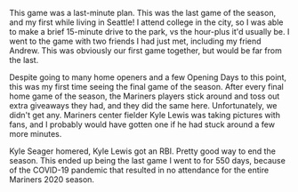 This game was a last-minute plan. This was the last game of the
season, and my first while living in Seattle! I attend college in the
city, so I was able to make a brief 15-minute drive to the park, vs
the hour-plus it'd usually be. I went to the game with two friends I
had just met, including my friend Andrew. This was obviously our first
game together, but would be far from the last. 

Despite going to many home openers and a few Opening Days to this
point, this was my first time seeing the final game of the season.
After every final home game of the season, the Mariners players stick
around and toss out extra giveaways they had, and they did the same
here. Unfortunately, we didn't get any. Mariners center fielder Kyle
Lewis was taking pictures with fans, and I probably would have gotten
one if he had stuck around a few more minutes. 

Kyle Seager homered, Kyle Lewis got an RBI. Pretty good way to end the
season. This ended up being the last game I went to for 550 days,
because of the COVID-19 pandemic that resulted in no attendance for
the entire Mariners 2020 season.
